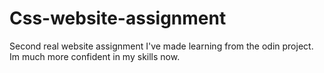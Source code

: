 # Css-website-assignment
Second real website assignment I've made learning from the odin project. Im much more confident in my skills now.

